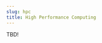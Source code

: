 ```yaml
---
slug: hpc
title: High Performance Computing
---
```


TBD!

<!--Some reference reading:

 - [An Introduction to Mathematical Modeling](http://www.maths.bris.ac.uk/~madjl/course_text.pdf)
 - [Agent Based Models](http://www.palgrave-journals.com/jos/journal/v4/n3/full/jos20103a.html)
 - [Compartmental Models and Mathematical Epidemiology](http://www.springer.com/cda/content/document/cda_downloaddocument/9783540789109-c1.pdf?SGWID=0-0-45-532715-p173817706)
 - Other modeling techniques, software, code packages:
    * [pycx](http://pycx.sourceforge.net/) ([about pycx](http://www.casmodeling.com/content/1/1/2))
-->